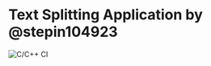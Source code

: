 # Text Splitting Application by @stepin104923

![C/C++ CI](https://github.com/stepin104923/SplitTextC/workflows/C/C++%20CI/badge.svg)
